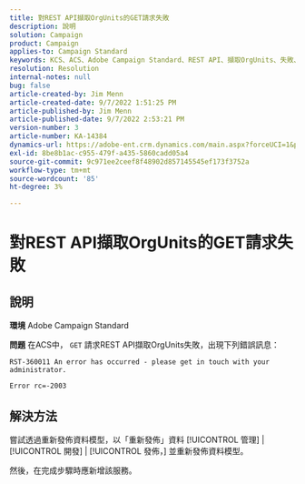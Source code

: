 ```yaml
---
title: 對REST API擷取OrgUnits的GET請求失敗
description: 說明
solution: Campaign
product: Campaign
applies-to: Campaign Standard
keywords: KCS、ACS、Adobe Campaign Standard、REST API、擷取OrgUnits、失敗、重新發佈、資料模型
resolution: Resolution
internal-notes: null
bug: false
article-created-by: Jim Menn
article-created-date: 9/7/2022 1:51:25 PM
article-published-by: Jim Menn
article-published-date: 9/7/2022 2:53:21 PM
version-number: 3
article-number: KA-14384
dynamics-url: https://adobe-ent.crm.dynamics.com/main.aspx?forceUCI=1&pagetype=entityrecord&etn=knowledgearticle&id=f6147927-b42e-ed11-9db1-0022480866ad
exl-id: 8be8b1ac-c955-479f-a435-5860cadd05a4
source-git-commit: 9c971ee2ceef8f48902d857145545ef173f3752a
workflow-type: tm+mt
source-wordcount: '85'
ht-degree: 3%

---
```


# 對REST API擷取OrgUnits的GET請求失敗

## 說明


<b>環境</b>
Adobe Campaign Standard

<b>問題</b>
在ACS中， `GET` 請求REST API擷取OrgUnits失敗，出現下列錯誤訊息：


```
RST-360011 An error has occurred - please get in touch with your administrator.

Error rc=-2003
```



## 解決方法


嘗試透過重新發佈資料模型，以「重新發佈」資料 [!UICONTROL 管理] | [!UICONTROL 開發] | [!UICONTROL 發佈，] 並重新發佈資料模型。

然後，在完成步驟時應新增該服務。

